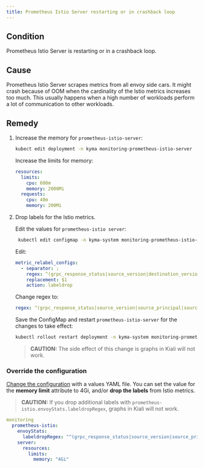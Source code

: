 ```yaml
---
title: Prometheus Istio Server restarting or in crashback loop
---
```


<!-- the entire content needs update: values files instead of configmaps -->

## Condition

Prometheus Istio Server is restarting or in a crashback loop.

## Cause

Prometheus Istio Server scrapes metrics from all envoy side cars. It might crash because of OOM when the cardinality of the Istio metrics increases too much. This usually happens when a high number of workloads perform a lot of communication to other workloads.

## Remedy

1. Increase the memory for `prometheus-istio-server`:

    ```bash
    kubect edit deployment -n kyma monitoring-prometheus-istio-server

    ```

    Increase the limits for memory:

    ```yaml
    resources:
      limits:
        cpu: 600m
        memory: 2000Mi
      requests:
        cpu: 40m
        memory: 200Mi
    ```

2. Drop labels for the Istio metrics.

   Edit the values for `prometheus-istio server`:

   ```bash
    kubectl edit configmap -n kyma-system monitoring-prometheus-istio-server
    ```

    Edit:

    ```yaml
    metric_relabel_configs:
      - separator: ;
        regex: ^(grpc_response_status|source_version|destination_version|source_app|destination_app)$
        replacement: $1
        action: labeldrop
    ```

    Change regex to:

    ```yaml
    regex: ^(grpc_response_status|source_version|source_principal|source_app|response_flags|request_protocol|destination_version|destination_principal|destination_app|destination_canonical_service|destination_canonical_revision|source_canonical_revision|source_canonical_service)$
    ```

    Save the ConfigMap and restart `prometheus-istio-server` for the changes to take effect:

    ```bash
    kubectl rollout restart deployment -n kyma-system monitoring-prometheus-istio-server
    ```

    > **CAUTION:** The side effect of this change is graphs in Kiali will not work.

<!-- why is there suddenly a sub-headline when the previous steps had no separate headline? -->

### Override the configuration

[Change the configuration](../../.../04-operation-guides/operations/03-change-kyma-config-values.md) with a values YAML file. You can set the value for the **memory limit** attribute to 4Gi, and/or **drop the labels** from Istio metrics.

> **CAUTION:** If you drop additional labels with `prometheus-istio.envoyStats.labeldropRegex`, graphs in Kiali will not work.

```yaml
monitoring
  prometheus-istio:
    envoyStats:
      labeldropRegex: "^(grpc_response_status|source_version|source_principal|source_app|response_flags|request_protocol|destination_version|destination_principal|destination_app|destination_canonical_service|destination_canonical_revision|source_canonical_revision|source_canonical_service)$"
    server:
      resources:
        limits:
          memory: "4Gi"
```
